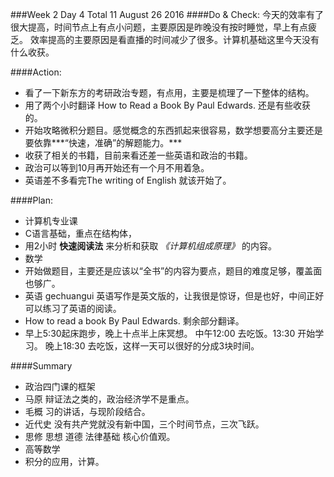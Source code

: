 ###Week 2 Day 4 Total 11 August 26 2016
####Do & Check:
今天的效率有了很大提高，时间节点上有点小问题，主要原因是昨晚没有按时睡觉，早上有点疲乏。
效率提高的主要原因是看直播的时间减少了很多。计算机基础这里今天没有什么收获。

####Action: 
+ 看了一下新东方的考研政治专题，有点用，主要是梳理了一下整体的结构。
+ 用了两个小时翻译 How to Read a Book By Paul Edwards. 还是有些收获的。
+ 开始攻略微积分题目。感觉概念的东西抓起来很容易，数学想要高分主要还是要依靠***“快速，准确”的解题能力。***
+ 收获了相关的书籍，目前来看还差一些英语和政治的书籍。
+ 政治可以等到10月再开始还有一个月不用着急。
+ 英语差不多看完The writing of English 就该开始了。

####Plan:
+ 计算机专业课
 + C语言基础，重点在结构体，
 + 用2小时 **快速阅读法** 来分析和获取 *《计算机组成原理》* 的内容。
+ 数学
 + 开始做题目，主要还是应该以“全书”的内容为要点，题目的难度足够，覆盖面也够广。
+ 英语 gechuangui 英语写作是英文版的，让我很是惊讶，但是也好，中间正好可以练习了英语的阅读。
 + How to read a book By Paul Edwards. 剩余部分翻译。
+ 早上5:30起床跑步，晚上十点半上床冥想。 中午12:00 去吃饭。13:30 开始学习。 晚上18:30 去吃饭，这样一天可以很好的分成3块时间。

####Summary
+ 政治四门课的框架
 + 马原 辩证法之类的，政治经济学不是重点。
 + 毛概 习的讲话，与现阶段结合。
 + 近代史 没有共产党就没有新中国，三个时间节点，三次飞跃。
 + 思修 思想 道德 法律基础 核心价值观。
+ 高等数学 
 + 积分的应用，计算。